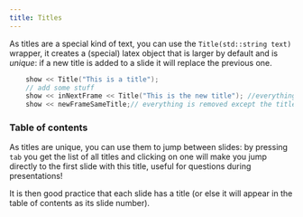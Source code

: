 ```yaml
---
title: Titles
---
```


As titles are a special kind of text, you can use the ```Title(std::string text)``` wrapper, it creates a (special) latex object that is larger by default and is *unique*: if a new title is added to a slide it will replace the previous one.
``` c++
    show << Title("This is a title");
    // add some stuff
    show << inNextFrame << Title("This is the new title"); //everything is copied but the title is replaced
    show << newFrameSameTitle;// everything is removed except the title 

```

### Table of contents

As titles are unique, you can use them to jump between slides: by pressing ```tab``` you get the list of all titles and clicking on one will make you jump directly to the first slide with this title, useful for questions during presentations!

It is then good practice that each slide has a title (or else it will appear in the table of contents as its slide number).
